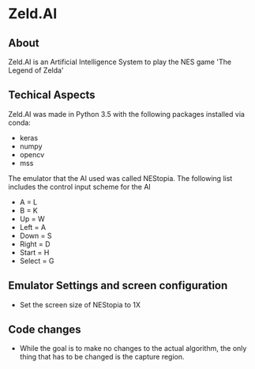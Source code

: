 # Zeld.AI

## About
Zeld.AI is an Artificial Intelligence System to play the NES game 'The Legend of Zelda'

## Techical Aspects
Zeld.AI was made in Python 3.5 with the following packages installed via conda:
- keras
- numpy
- opencv
- mss

The emulator that the AI used was called NEStopia.  The following list includes the control input scheme for the AI

- A = L
- B = K
- Up = W
- Left = A
- Down = S
- Right = D
- Start = H
- Select = G

## Emulator Settings and screen configuration
- Set the screen size of NEStopia to 1X

## Code changes
- While the goal is to make no changes to the actual algorithm, the only thing that has to be changed is the capture region.
